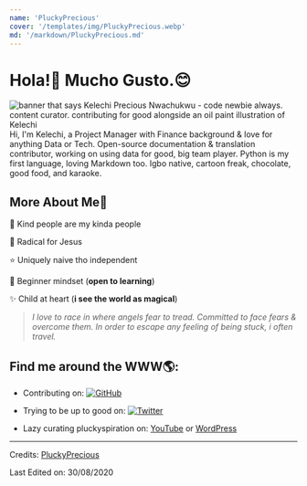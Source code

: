 ```yaml
---
name: 'PluckyPrecious'
cover: '/templates/img/PluckyPrecious.webp'
md: '/markdown/PluckyPrecious.md'
---
```



# Hola!:wave: Mucho Gusto.:blush:

<img src="https://github.com/PluckyPrecious/PluckyPrecious/blob/9565cf79245d4787c6fcade1bda5ceb011d287cd/F25AC92B-312E-4CD7-A884-AD0FDEC99A80.jpeg" alt="banner that says Kelechi Precious Nwachukwu - code newbie always. content curator. contributing for good alongside an oil paint illustration of Kelechi"> 
Hi, I'm Kelechi, a Project Manager with Finance background & love for anything Data or Tech. Open-source documentation & translation contributor, working on using data for good, big team player. Python is my first language, loving Markdown too. Igbo native, cartoon freak, chocolate, good food, and karaoke.


## More About Me:woman:

:purple_heart: Kind people are my kinda people

:100: Radical for Jesus

:star: Uniquely naive tho independent

:apple: Beginner mindset (**open to learning**)

:sparkles: Child at heart (**i see the world as magical**)


>*I love to race in where angels fear to tread. Committed to face fears & overcome them. In order to escape any feeling of being stuck, i often travel.*


## Find me around the WWW🌎:

<p align="center"> 


- Contributing on: <a href="https://github.com/PluckyPrecious"><img src="https://img.shields.io/github/followers/PluckyPrecious.svg?label=GitHub&style=social" alt="GitHub"></a>


- Trying to be up to good on: <a href="https://twitter.com/PluckyPrecious"><img src="https://img.shields.io/twitter/follow/PluckyPrecious?label=Twitter&style=social" alt="Twitter"></a> 


- Lazy curating pluckyspiration on: <a href="https://www.youtube.com/channel/UC2-U73E-uyf_lNCDO0yENlQ?view_as=subscriber">YouTube</a> or <a href="https://pluckys.home.blog/2019/11/01/the-journey-begins/">WordPress</a>

-----
Credits: [PluckyPrecious](https://github.com/PluckyPrecious)

Last Edited on: 30/08/2020